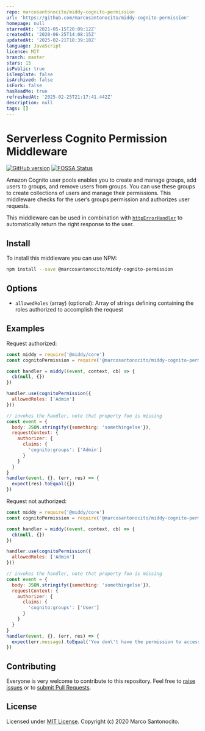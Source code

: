 ```yaml
---
repo: marcosantonocito/middy-cognito-permission
url: 'https://github.com/marcosantonocito/middy-cognito-permission'
homepage: null
starredAt: '2021-05-15T20:09:12Z'
createdAt: '2020-06-25T14:08:15Z'
updatedAt: '2025-02-21T18:39:10Z'
language: JavaScript
license: MIT
branch: master
stars: 15
isPublic: true
isTemplate: false
isArchived: false
isFork: false
hasReadMe: true
refreshedAt: '2025-02-25T21:17:41.442Z'
description: null
tags: []
---
```


# Serverless Cognito Permission Middleware

[![GitHub version](https://badge.fury.io/gh/santonocito%2Fmiddy-cognito-groups-authorizer.svg)](https://badge.fury.io/gh/santonocito%2Fmiddy-cognito-groups-authorizer)
[![FOSSA Status](https://app.fossa.com/api/projects/git%2Bgithub.com%2Fsantonocito%2Fmiddy-cognito-permission.svg?type=shield)](https://app.fossa.com/projects/git%2Bgithub.com%2Fsantonocito%2Fmiddy-cognito-permission?ref=badge_shield)

Amazon Cognito user pools enables you to create and manage groups, 
add users to groups, and remove users from groups. 
You can use these groups to create collections of users and manage their permissions. 
This middleware checks for the user’s groups permission and authorizes user requests.

This middleware can be used in combination with
[`httpErrorHandler`](#httperrorhandler) to automatically return the right
response to the user.

## Install

To install this middleware you can use NPM:

```bash
npm install --save @marcosantonocito/middy-cognito-permission
```

## Options

 - `allowedRoles` (array) (optional): Array of strings defining containing the 
 roles authorized to accomplish the request


## Examples

Request authorized:

```javascript
const middy = require('@middy/core')
const cognitoPermission = require('@marcosantonocito/middy-cognito-permission')

const handler = middy((event, context, cb) => {
  cb(null, {})
})

handler.use(cognitoPermission({
  allowedRoles: ['Admin']
}))

// invokes the handler, note that property foo is missing
const event = {
  body: JSON.stringify({something: 'somethingelse'}),
  requestContext: {
    authorizer: {
      claims: {
        'cognito:groups': ['Admin']
      }
    }
  }
}
handler(event, {}, (err, res) => {
  expect(res).toEqual({})
})
```

Request not authorized:

```javascript
const middy = require('@middy/core')
const cognitoPermission = require('@marcosantonocito/middy-cognito-permission')

const handler = middy((event, context, cb) => {
  cb(null, {})
})

handler.use(cognitoPermission({
  allowedRoles: ['Admin']
}))

// invokes the handler, note that property foo is missing
const event = {
  body: JSON.stringify({something: 'somethingelse'}),
  requestContext: {
    authorizer: {
      claims: {
        'cognito:groups': ['User']
      }
    }
  }
}
handler(event, {}, (err, res) => {
  expect(err.message).toEqual('You don\'t have the permission to access this resource')
})
```

## Contributing

Everyone is very welcome to contribute to this repository. Feel free to [raise issues](https://github.com/santonocito/middy-cognito-permission/issues) or to [submit Pull Requests](https://github.com/santonocito/middy-cognito-permission/pulls).


## License

Licensed under [MIT License](LICENSE). Copyright (c) 2020 Marco Santonocito.

